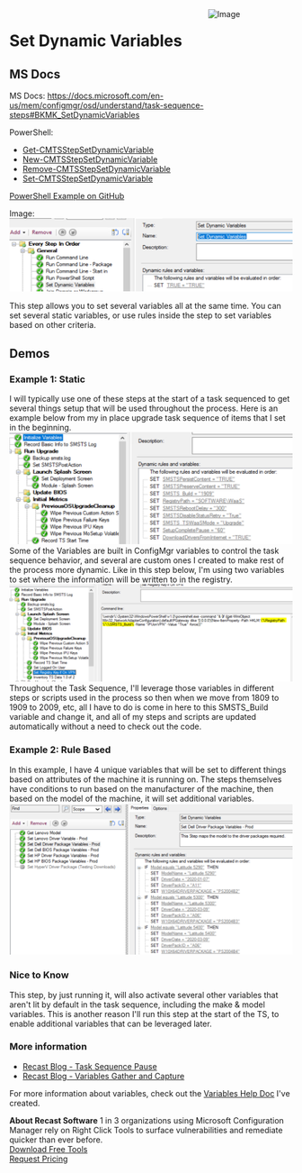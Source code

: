 <img style="float: right;" src="https://docs.recastsoftware.com/media/Recast-Logo-Dark_Horizontal_nav.png"  alt="Image" height="43" width="150">

# Set Dynamic Variables

## MS Docs

MS Docs: <https://docs.microsoft.com/en-us/mem/configmgr/osd/understand/task-sequence-steps#BKMK_SetDynamicVariables>

PowerShell:

- [Get-CMTSStepSetDynamicVariable](https://docs.microsoft.com/en-us/powershell/module/configurationmanager/Get-CMTSStepSetDynamicVariable?view=sccm-ps)
- [New-CMTSStepSetDynamicVariable](https://docs.microsoft.com/en-us/powershell/module/configurationmanager/New-CMTSStepSetDynamicVariable?view=sccm-ps)
- [Remove-CMTSStepSetDynamicVariable](https://docs.microsoft.com/en-us/powershell/module/configurationmanager/Remove-CMTSStepSetDynamicVariable?view=sccm-ps)
- [Set-CMTSStepSetDynamicVariable](https://docs.microsoft.com/en-us/powershell/module/configurationmanager/Set-CMTSStepSetDynamicVariable?view=sccm-ps)

[PowerShell Example on GitHub](https://github.com/gwblok/garytown/blob/master/hardware/UpdateTSVariables_BIOS_Drivers.ps10)

Image:
![Dynamic Variables 1](media/DynamicVars01.png)  

This step allows you to set several variables all at the same time.  You can set several static variables, or use rules inside the step to set variables based on other criteria.

## Demos

### Example 1: Static

I will typically use one of these steps at the start of a task sequenced to get several things setup that will be used throughout the process.  Here is an example below from my in place upgrade task sequence of items that I set in the beginning.
![Dynamic Variables 2](media/DynamicVars02.png)  
Some of the Variables are built in ConfigMgr variables to control the task sequence behavior, and several are custom ones I created to make rest of the process more dynamic.  Like in this step below, I'm using two variables to set where the information will be written to in the registry.
![Dynamic Variables 3](media/DynamicVars03.png)  
Throughout the Task Sequence, I'll leverage those variables in different steps or scripts used in the process so then when we move from 1809 to 1909 to 2009, etc, all I have to do is come in here to this SMSTS_Build variable and change it, and all of my steps and scripts are updated automatically without a need to check out the code.

### Example 2: Rule Based

In this example, I have 4 unique variables that will be set to different things based on attributes of the machine it is running on.  The steps themselves have conditions to run based on the manufacturer of the machine, then based on the model of the machine, it will set additional variables.
![Dynamic Variables 4](media/DynamicVars04.png)  

### Nice to Know

This step, by just running it, will also activate several other variables that aren't lit by default in the task sequence, including the make & model variables. This is another reason I'll run this step at the start of the TS, to enable additional variables that can be leveraged later.

### More information

- [Recast Blog - Task Sequence Pause](https://www.recastsoftware.com/blog/a-week-of-task-sequence-tips-day-02)
- [Recast Blog - Variables Gather and Capture](https://www.recastsoftware.com/blog/a-week-of-task-sequence-tips-day-03)

For more information about variables, check out the [Variables Help Doc](Variables.md) I've created.

**About Recast Software**
1 in 3 organizations using Microsoft Configuration Manager rely on Right Click Tools to surface vulnerabilities and remediate quicker than ever before.  
[Download Free Tools](https://www.recastsoftware.com/?utm_source=cmdocs&utm_medium=referral&utm_campaign=cmdocs#formarea)  
[Request Pricing](https://www.recastsoftware.com/pricing?utm_source=cmdocs&utm_medium=referral&utm_campaign=cmdocs)